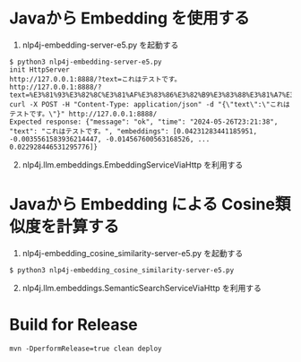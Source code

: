 
# Javaから Embedding を使用する

1. nlp4j-embedding-server-e5.py を起動する

```
$ python3 nlp4j-embedding-server-e5.py
init HttpServer
http://127.0.0.1:8888/?text=これはテストです。
http://127.0.0.1:8888/?text=%E3%81%93%E3%82%8C%E3%81%AF%E3%83%86%E3%82%B9%E3%83%88%E3%81%A7%E3%81%99%E3%80%82
curl -X POST -H "Content-Type: application/json" -d "{\"text\":\"これはテストです。\"}" http://127.0.0.1:8888/
Expected response: {"message": "ok", "time": "2024-05-26T23:21:38", "text": "これはテストです。", "embeddings": [0.04231283441185951, -0.0035561583936214447, -0.014567600563168526, ... 0.022928446531295776]}

```
2. nlp4j.llm.embeddings.EmbeddingServiceViaHttp を利用する

# Javaから Embedding による Cosine類似度を計算する

1. nlp4j-embedding_cosine_similarity-server-e5.py を起動する

```
$ python3 nlp4j-embedding_cosine_similarity-server-e5.py
```

2. nlp4j.llm.embeddings.SemanticSearchServiceViaHttp を利用する

# Build for Release

	mvn -DperformRelease=true clean deploy
